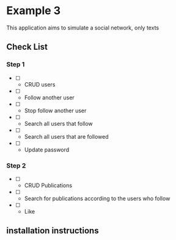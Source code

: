 # Example 3

This application aims to simulate a social network, only texts

## Check List

### Step 1

- [ ] - CRUD users
- [ ] - Follow another user
- [ ] - Stop follow another user
- [ ] - Search all users that follow
- [ ] - Search all users that are followed
- [ ] - Update password

### Step 2

- [ ] - CRUD Publications
- [ ] - Search for publications according to the users who follow
- [ ] - Like


## installation instructions

